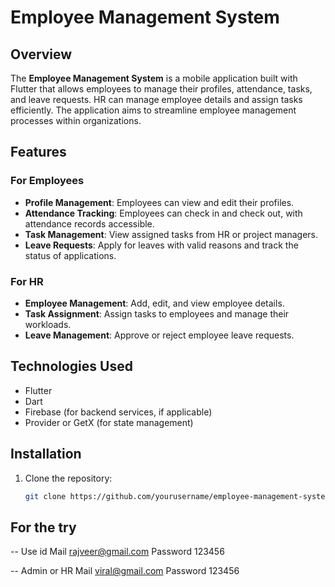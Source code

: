 # Employee Management System

## Overview

The **Employee Management System** is a mobile application built with Flutter that allows employees to manage their profiles, attendance, tasks, and leave requests. HR can manage employee details and assign tasks efficiently. The application aims to streamline employee management processes within organizations.

## Features

### For Employees
- **Profile Management**: Employees can view and edit their profiles.
- **Attendance Tracking**: Employees can check in and check out, with attendance records accessible.
- **Task Management**: View assigned tasks from HR or project managers.
- **Leave Requests**: Apply for leaves with valid reasons and track the status of applications.

### For HR
- **Employee Management**: Add, edit, and view employee details.
- **Task Assignment**: Assign tasks to employees and manage their workloads.
- **Leave Management**: Approve or reject employee leave requests.

## Technologies Used

- Flutter
- Dart
- Firebase (for backend services, if applicable)
- Provider or GetX (for state management)

## Installation

1. Clone the repository:

   ```bash
   git clone https://github.com/yourusername/employee-management-system.git

## For the try 

-- Use id
Mail        rajveer@gmail.com
Password    123456

-- Admin or HR
Mail        viral@gmail.com
Password    123456
